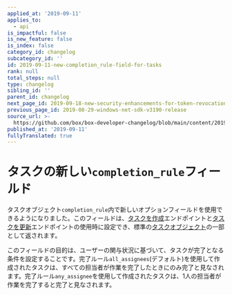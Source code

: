 ```yaml
---
applied_at: '2019-09-11'
applies_to:
  - api
is_impactful: false
is_new_feature: false
is_index: false
category_id: changelog
subcategory_id: ''
id: 2019-09-11-new-completion_rule-field-for-tasks
rank: null
total_steps: null
type: changelog
sibling_id: ''
parent_id: changelog
next_page_id: 2019-09-18-new-security-enhancements-for-token-revocation
previous_page_id: 2019-08-29-windows-net-sdk-v3190-release
source_url: >-
  https://github.com/box/box-developer-changelog/blob/main/content/2019/09-11-new-completion_rule-field-for-tasks.md
published_at: '2019-09-11'
fullyTranslated: true
---
```

# タスクの新しい`completion_rule`フィールド

タスクオブジェクト`completion_rule`内で新しいオプションフィールドを使用できるようになりました。このフィールドは、[タスクを作成](endpoint://post-tasks)エンドポイントと[タスクを更新](endpoint://put-tasks-id)エンドポイントの使用時に設定でき、標準の[タスクオブジェクト](endpoint://resources/task/)の一部として返されます。

このフィールドの目的は、ユーザーの関与状況に基づいて、タスクが完了となる条件を設定することです。完了ルール`all_assignees`(デフォルト)を使用して作成されたタスクは、すべての担当者が作業を完了したときにのみ完了と見なされます。完了ルール`any_assignee`を使用して作成されたタスクは、1人の担当者が作業を完了すると完了と見なされます。

